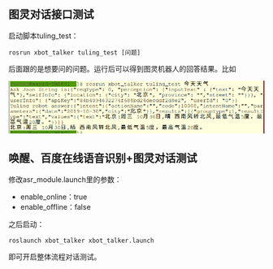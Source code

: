 ## 图灵对话接口测试
启动脚本tuling_test：
```
rosrun xbot_talker tuling_test [问题]
```

后面跟的是想要问的问题。运行后可以得到图灵机器人的回答结果。比如

![tuling1](img/tuling1.png)

## 唤醒、百度在线语音识别+图灵对话测试
修改asr_module.launch里的参数：
- enable_online：true
- enable_offline：false

之后启动：
```
roslaunch xbot_talker xbot_talker.launch
```

即可开启整体流程对话测试。
